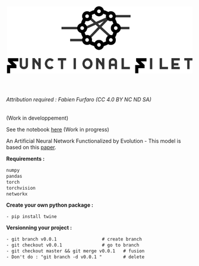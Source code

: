 <h1 align="center">
<img src="/branding/logo.svg" width="500">
</h1><br>

###### Attribution required : Fabien Furfaro (CC 4.0 BY NC ND SA)

(Work in developpement)

See the notebook [here](/.ipynb) (Work in progress)

An Artificial Neural Network Functionalized by Evolution - This model is based on this [paper](https://arxiv.org/abs/2205.10118).


**Requirements :**

	numpy
	pandas
	torch
	torchvision
	networkx


**Create your own python package :**

	- pip install twine

**Versionning your project :**

	- git branch v0.0.1 				# create branch
	- git checkout v0.0.1 				# go to branch
	- git checkout master && git merge v0.0.1 	# fusion
	- Don't do : "git branch -d v0.0.1 "		# delete
